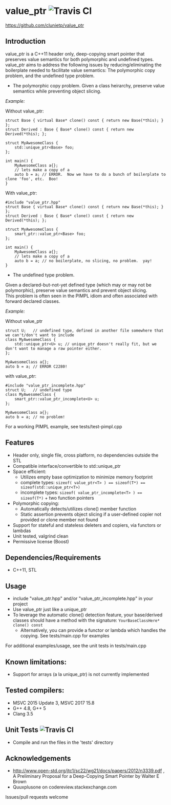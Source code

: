 value_ptr ![Travis CI](https://travis-ci.org/clunietp/value_ptr.svg?branch=master)
===================
https://github.com/clunietp/value_ptr

Introduction
------------
value_ptr is a C++11 header only, deep-copying smart pointer that preserves value semantics for both polymorphic and undefined types.  
value_ptr aims to address the following issues by reducing/eliminating the boilerplate needed to facilitate value semantics:  The polymorphic copy problem, and the undefined type problem.

- The polymorphic copy problem.  Given a class heirarchy, preserve value semantics while preventing object slicing.

*Example:*

Without value_ptr:

    struct Base { virtual Base* clone() const { return new Base(*this); } };  
    struct Derived : Base { Base* clone() const { return new Derived(*this); };
    
    struct MyAwesomeClass {
        std::unique_ptr<Base> foo;
    };

    int main() {
        MyAwesomeClass a{};
        // lets make a copy of a
        auto b = a;	// ERROR.  Now we have to do a bunch of boilerplate to clone 'foo', etc.  Boo!
    }

With value_ptr:

    #include "value_ptr.hpp"
    struct Base { virtual Base* clone() const { return new Base(*this); } };  
    struct Derived : Base { Base* clone() const { return new Derived(*this); };
    
    struct MyAwesomeClass {
        smart_ptr::value_ptr<Base> foo;
    };

    int main() {
        MyAwesomeClass a{};
        // lets make a copy of a
        auto b = a;	// no boilerplate, no slicing, no problem.  yay!
    }

- The undefined type problem.  

Given a declared-but-not-yet defined type (which may or may not be polymorphic), preserve value semantics and prevent object slicing.  
This problem is often seen in the PIMPL idiom and often associated with forward declared classes.

*Example:*

Without value_ptr

    struct U;	// undefined type, defined in another file somewhere that we can't/don't want to include
    class MyAwesomeClass {
        std::unique_ptr<U> u; // unique_ptr doesn't really fit, but we don't want to manage a raw pointer either.
    };

    MyAwesomeClass a{};
    auto b = a;	// ERROR C2280!

with value_ptr:

	#include "value_ptr_incomplete.hpp"
    struct U;	// undefined type
    class MyAwesomeClass {
        smart_ptr::value_ptr_incomplete<U> u;
    };

    MyAwesomeClass a{};
    auto b = a;	// no problem!

For a working PIMPL example, see tests/test-pimpl.cpp


Features
------------
- Header only, single file, cross platform, no dependencies outside the STL
- Compatible interface/convertible to std::unique_ptr<T>
- Space efficient:  
    -  Utilizes empty base optimization to minimize memory footprint
    -  complete types:  `sizeof( value_ptr<T> ) == sizeof(T*) == sizeof(std::unique_ptr<T>)`
    -  incomplete types:  `sizeof( value_ptr_incomplete<T> ) == sizeof(T*)` + two function pointers
- Polymorphic copying:  
    -  Automatically detects/utilizes clone() member function
    -  Static assertion prevents object slicing if a user-defined copier not provided or clone member not found
- Support for stateful and stateless deleters and copiers, via functors or lambdas
- Unit tested, valgrind clean
- Permissive license (Boost)

Dependencies/Requirements
------------
- C++11, STL

Usage
-----------------------
- include "value_ptr.hpp" and/or "value_ptr_incomplete.hpp" in your project
- Use value_ptr just like a unique_ptr
- To leverage the automatic clone() detection feature, your base/derived classes should have a method with the signature:  `YourBaseClassHere* clone() const`
    - Alternatively, you can provide a functor or lambda which handles the copying.  See tests/main.cpp for examples

For additional examples/usage, see the unit tests in tests/main.cpp

Known limitations:
------------
- Support for arrays (a la unique_ptr) is not currently implemented

Tested compilers:
------------
- MSVC 2015 Update 3, MSVC 2017 15.8
- G++ 4.8, G++ 5
- Clang 3.5

Unit Tests ![Travis CI](https://travis-ci.org/clunietp/value_ptr.svg?branch=master)
-------------
- Compile and run the files in the 'tests' directory

Acknowledgements
---------
- http://www.open-std.org/jtc1/sc22/wg21/docs/papers/2012/n3339.pdf , A Preliminary Proposal for a Deep-Copying Smart Pointer by Walter E Brown
- Quuxplusone on codereview.stackexchange.com

Issues/pull requests welcome
